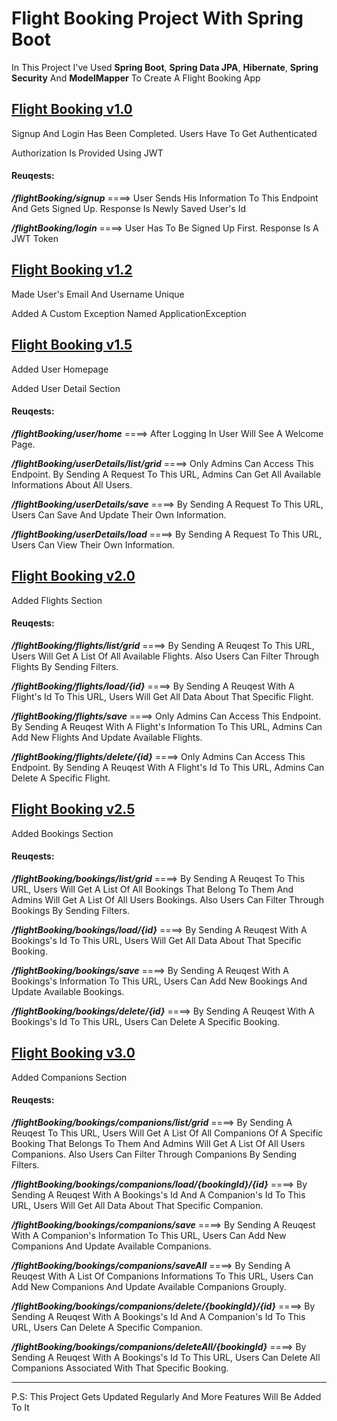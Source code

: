 <h1>Flight Booking Project With Spring Boot</h1>

<p>In This Project I've Used <strong>Spring Boot</strong>, <strong>Spring Data JPA</strong>, <strong>Hibernate</strong>, <strong>Spring Security</strong> And <strong>ModelMapper</strong> To Create A Flight Booking App</p>

<h2><u>Flight Booking v1.0</u></h2>

<p>Signup And Login Has Been Completed. Users Have To Get Authenticated</p>
<p>Authorization Is Provided Using JWT</p>

<h4>Reuqests:</h4>

<p><strong><i>/flightBooking/signup</i></strong> ====> User Sends His Information To This Endpoint And Gets Signed Up. Response Is Newly Saved User's Id</p>
<p><strong><i>/flightBooking/login</i></strong> ====> User Has To Be Signed Up First. Response Is A JWT Token</p>

<h2><u>Flight Booking v1.2</u></h2>

<p>Made User's Email And Username Unique</p>
<p>Added A Custom Exception Named ApplicationException</p>

<h2><u>Flight Booking v1.5</u></h2>

<p>Added User Homepage</p>
<p>Added User Detail Section</p>

<h4>Reuqests:</h4>

<p><strong><i>/flightBooking/user/home</i></strong> ====> After Logging In User Will See A Welcome Page.</p>
<p><strong><i>/flightBooking/userDetails/list/grid</i></strong> ====> Only Admins Can Access This Endpoint. By Sending A Request To This URL, Admins Can Get All Available Informations About All Users.</p>
<p><strong><i>/flightBooking/userDetails/save</i></strong> ====> By Sending A Request To This URL, Users Can Save And Update Their Own Information.</p>
<p><strong><i>/flightBooking/userDetails/load</i></strong> ====> By Sending A Request To This URL, Users Can View Their Own Information.</p>

<h2><u>Flight Booking v2.0</u></h2>

<p>Added Flights Section</p>

<h4>Reuqests:</h4>

<p><strong><i>/flightBooking/flights/list/grid</i></strong> ====> By Sending A Reuqest To This URL, Users Will Get A List Of All Available Flights. Also Users Can Filter Through Flights By Sending Filters.</p>
<p><strong><i>/flightBooking/flights/load/{id}</i></strong> ====> By Sending A Reuqest With A Flight's Id To This URL, Users Will Get All Data About That Specific Flight.</p>
<p><strong><i>/flightBooking/flights/save</i></strong> ====> Only Admins Can Access This Endpoint. By Sending A Reuqest With A Flight's Information To This URL, Admins Can Add New Flights And Update Available Flights.</p>
<p><strong><i>/flightBooking/flights/delete/{id}</i></strong> ====> Only Admins Can Access This Endpoint. By Sending A Reuqest With A Flight's Id To This URL, Admins Can Delete A Specific Flight.</p>

<h2><u>Flight Booking v2.5</u></h2>

<p>Added Bookings Section</p>

<h4>Reuqests:</h4>

<p><strong><i>/flightBooking/bookings/list/grid</i></strong> ====> By Sending A Reuqest To This URL, Users Will Get A List Of All Bookings That Belong To Them And Admins Will Get A List Of All Users Bookings. Also Users Can Filter Through Bookings By Sending Filters.</p>
<p><strong><i>/flightBooking/bookings/load/{id}</i></strong> ====> By Sending A Reuqest With A Bookings's Id To This URL, Users Will Get All Data About That Specific Booking.</p>
<p><strong><i>/flightBooking/bookings/save</i></strong> ====> By Sending A Reuqest With A Bookings's Information To This URL, Users Can Add New Bookings And Update Available Bookings.</p>
<p><strong><i>/flightBooking/bookings/delete/{id}</i></strong> ====> By Sending A Reuqest With A Bookings's Id To This URL, Users Can Delete A Specific Booking.</p>

<h2><u>Flight Booking v3.0</u></h2>

<p>Added Companions Section</p>

<h4>Reuqests:</h4>

<p><strong><i>/flightBooking/bookings/companions/list/grid</i></strong> ====> By Sending A Reuqest To This URL, Users Will Get A List Of All Companions Of A Specific Booking That Belongs To Them And Admins Will Get A List Of All Users Companions. Also Users Can Filter Through Companions By Sending Filters.</p>
<p><strong><i>/flightBooking/bookings/companions/load/{bookingId}/{id}</i></strong> ====> By Sending A Reuqest With A Bookings's Id And A Companion's Id To This URL, Users Will Get All Data About That Specific Companion.</p>
<p><strong><i>/flightBooking/bookings/companions/save</i></strong> ====> By Sending A Reuqest With A Companion's Information To This URL, Users Can Add New Companions And Update Available Companions.</p>
<p><strong><i>/flightBooking/bookings/companions/saveAll</i></strong> ====> By Sending A Reuqest With A List Of Companions Informations To This URL, Users Can Add New Companions And Update Available Companions Grouply.</p>
<p><strong><i>/flightBooking/bookings/companions/delete/{bookingId}/{id}</i></strong> ====> By Sending A Reuqest With A Bookings's Id And A Companion's Id To This URL, Users Can Delete A Specific Companion.</p>
<p><strong><i>/flightBooking/bookings/companions/deleteAll/{bookingId}</i></strong> ====> By Sending A Reuqest With A Bookings's Id To This URL, Users Can Delete All Companions Associated With That Specific Booking.</p>

<hr/>
<p>P.S: This Project Gets Updated Regularly And More Features Will Be Added To It</p>